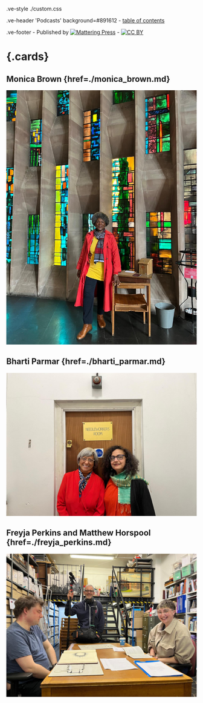 .ve-style ./custom.css

.ve-header 'Podcasts' background=#891612
    - [table of contents](/)

.ve-footer
    - Published by [![Mattering Press](https://www.matteringpress.org/wp-content/themes/matteringpress/img/mattering-press.png)](https://www.matteringpress.org/)
    - [![CC BY](https://licensebuttons.net/l/by/4.0/88x31.png)](https://creativecommons.org/licenses/by/4.0/)

# {.cards}

## Monica Brown {href=./monica_brown.md}

![](/media/monica_brown_12.jpg)

## Bharti Parmar {href=./bharti_parmar.md}

![](/media/bharti_parmar_2.jpeg)

## Freyja Perkins and Matthew Horspool {href=./freyja_perkins.md}

![](/media/freyja_perkins_2.jpeg)
